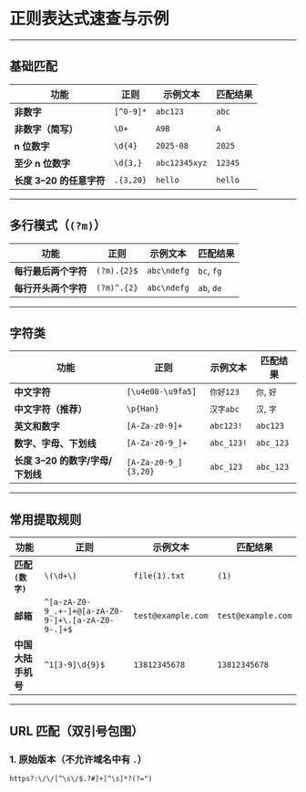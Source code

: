 
# 正则表达式速查与示例

---

## 基础匹配

| 功能 | 正则 | 示例文本 | 匹配结果 |
|------|------|----------|----------|
| **非数字** | `[^0-9]*` | `abc123` | `abc` |
| **非数字（简写）** | `\D+` | `A9B` | `A` |
| **n 位数字** | `\d{4}` | `2025-08` | `2025` |
| **至少 n 位数字** | `\d{3,}` | `abc12345xyz` | `12345` |
| **长度 3–20 的任意字符** | `.{3,20}` | `hello` | `hello` |

---

## 多行模式（`(?m)`）

| 功能 | 正则 | 示例文本 | 匹配结果 |
|------|------|----------|----------|
| **每行最后两个字符** | `(?m).{2}$` | `abc\ndefg` | `bc`, `fg` |
| **每行开头两个字符** | `(?m)^.{2}` | `abc\ndefg` | `ab`, `de` |

---

## 字符类

| 功能 | 正则 | 示例文本 | 匹配结果 |
|------|------|----------|----------|
| **中文字符** | `[\u4e00-\u9fa5]` | `你好123` | `你`, `好` |
| **中文字符（推荐）** | `\p{Han}` | `汉字abc` | `汉`, `字` |
| **英文和数字** | `[A-Za-z0-9]+` | `abc123!` | `abc123` |
| **数字、字母、下划线** | `[A-Za-z0-9_]+` | `abc_123!` | `abc_123` |
| **长度 3–20 的数字/字母/下划线** | `[A-Za-z0-9_]{3,20}` | `abc_123` | `abc_123` |

---

## 常用提取规则

| 功能 | 正则 | 示例文本 | 匹配结果 |
|------|------|----------|----------|
| **匹配 `(数字)`** | `\(\d+\)` | `file(1).txt` | `(1)` |
| **邮箱** | `^[a-zA-Z0-9_.+-]+@[a-zA-Z0-9-]+\.[a-zA-Z0-9-.]+$` | `test@example.com` | `test@example.com` |
| **中国大陆手机号** | `^1[3-9]\d{9}$` | `13812345678` | `13812345678` |

---

## URL 匹配（双引号包围）

### 1. 原始版本（不允许域名中有 `.`）
```regex
https?:\/\/[^\s\/$.?#]+[^\s]*?(?=")
```